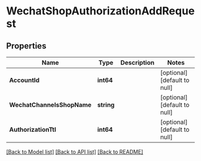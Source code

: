 # WechatShopAuthorizationAddRequest

## Properties
Name | Type | Description | Notes
------------ | ------------- | ------------- | -------------
**AccountId** | **int64** |  | [optional] [default to null]
**WechatChannelsShopName** | **string** |  | [optional] [default to null]
**AuthorizationTtl** | **int64** |  | [optional] [default to null]

[[Back to Model list]](../README.md#documentation-for-models) [[Back to API list]](../README.md#documentation-for-api-endpoints) [[Back to README]](../README.md)


